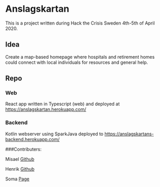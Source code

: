 # Anslagskartan

This is a project written during Hack the Crisis Sweden 4th-5th of April 2020.


## Idea

Create a map-based homepage where hospitals and retirement homes could connect with local 
individuals for resources and general help.

## Repo

### Web
React app written in Typescript (web) and deployed at https://anslagskartan.herokuapp.com/

### Backend
Kotlin webserver using SparkJava deployed to https://anslagskartans-backend.herokuapp.com/


###Contributers:

Misael [Github](https://github.com/misael86)

Henrik [Github](https://github.com/heinrisch)

Soma [Page](http://somaazad.se/)


